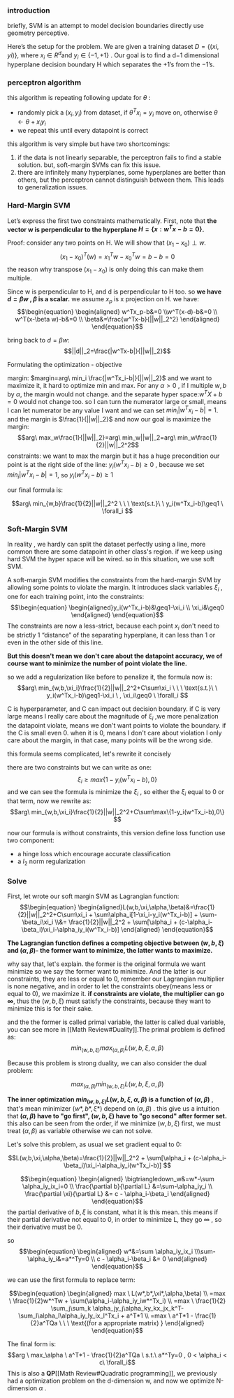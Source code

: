 
### introduction

briefly,  SVM is an attempt to model decision boundaries directly use geometry perceptive.

Here’s the setup for the problem. We are given a training dataset $D = \{(xi , yi)\}$, where $x_i\in R^d$and $y_i\in \{−1, +1\}$ . Our goal is to find a d−1 dimensional hyperplane decision boundary H which separates the +1’s from the −1’s.
### perceptron algorithm

this algorithm is repeating following update for $\theta$ :

* randomly pick a $(x_i,y_i)$ from dataset, if $\theta^Tx_i=y_i$ move on, otherwise $\theta\leftarrow\theta+x_iy_i$ 
* we repeat this until every datapoint is correct

this algorithm is very simple but have two shortcomings:

1. if the data is not linearly separable, the perceptron fails to find a stable solution. but, soft-margin SVMs can fix this issue.
2. there are infinitely many hyperplanes, some hyperplanes are better than others, but the perceptron cannot distinguish between them. This leads to generalization issues.



### Hard-Margin SVM

Let’s express the first two constraints mathematically. First, note that **the vector w is perpendicular to the hyperplane $H = \{x : w^Tx − b = 0\}$.**

Proof: consider any two points on H. We will show that $(x_1 − x_0) \perp w.$
$$(x_1 − x_0)^T(w) = x_1^Tw − x_0^Tw = b − b = 0$$
the reason why transpose $(x_1 − x_0)$ is only doing this can make them multiple.

Since w is perpendicular to H, and d is perpendicular to H too. so **we have $d =\beta w$ , $\beta$ is a scalar.**
we assume $x_p$ is x projection on H. we have:
$$\begin{equation} \begin{aligned} w^Tx_p-b&=0  \\w^T(x-d)-b&=0    \\ w^T(x-\beta w)-b&=0 \\    \beta&=\frac{w^Tx-b}{||w||_2^2} \end{aligned} \end{equation}$$

bring back to $d =\beta w$:
$$||d||_2=\frac{|w^Tx-b|}{||w||_2}$$

Formulating the optimization - objective

margin:
$margin=arg\ min_i \frac{|w^Tx_i-b|}{||w||_2}$ and we want to maximize it, it hard to optimize min and max. For any $\alpha > 0$ , if I multiple $w,b$ by $\alpha$, the margin would not change. and the separate hyper space:$w^TX+b=0$ would not change too. so I can turn the numerator large or small, means I can let numerator be any value I want and we can set $min_i|w^Tx_i-b|=1$. and the margin is $\frac{1}{||w||_2}$ and now our goal is maximize the margin:
$$arg\ max_w\frac{1}{||w||_2}=arg\ min_w||w||_2=arg\ min_w\frac{1}{2}||w||_2^2$$
constraints: 
we want to max the margin but it has a huge precondition our point is at the right side of the line:
 $y_i(w^Tx_i-b)\geq0$ , because we set $min_i|w^Tx_i-b|=1$, so $y_i(w^Tx_i-b)\geq1$

our final formula is:

$$arg\ min_{w,b}\frac{1}{2}||w||_2^2 \ \ \ \text{s.t.}\ \ y_i(w^Tx_i-b)\geq1 \ \forall_i $$



### Soft-Margin SVM

In reality , we hardly can split the dataset perfectly using a line, more common there are some datapoint in other class's region. if we keep using hard SVM the hyper space will be wired. so in this situation, we use soft SVM.

A soft-margin SVM modifies the constraints from the hard-margin SVM by allowing some points to violate the margin. It introduces slack variables $\xi_i$  , one for each training point, into the constraints:
$$\begin{equation} \begin{aligned}y_i(w^Tx_i-b)&\geq1-\xi_i \\ \xi_i&\geq0
\end{aligned} \end{equation}$$
The constraints are now a less-strict,  because each point $x_i$ don't need to be strictly 1 “distance”  of the separating hyperplane, it can less than 1 or even in the other side of this line.

**But this doesn't mean we don't care about the datapoint accuracy, we of course want to minimize the number of point violate the line.**

so we add a regularization like before to penalize it, the formula now is:
$$arg\ min_{w,b,\xi_i}\frac{1}{2}||w||_2^2+C\sum\xi_i \ \ \ \text{s.t.}\ \ y_i(w^Tx_i-b)\geq1-\xi_i \ , \xi_i\geq0 \ \forall_i $$

C is hyperparameter, and C can impact out decision boundary. if C is very large means I really care about the magnitude of $\xi_i$ ,we more penalization the datapoint violate, means we don't want points to violate the boundary. if the C is small even 0. when it is 0, means I don't care about violation I only care about the margin, in that case, many points will be the wrong side.

this formula seems complicated, let's rewrite it concisely

there are two constraints but  we can write as one:
$$\xi_i\geq max\{1-y_i(w^Tx_i-b),0\}$$
and we can see the formula is minimize the $\xi_i$ , so either the $\xi_i$ equal to 0 or that term, now we rewrite as:
$$arg\ min_{w,b,\xi_i}\frac{1}{2}||w||_2^2+C\sum\max\{1-y_i(w^Tx_i-b),0\}  $$

now our formula is without constraints, this version define loss function use two component:
* a hinge loss which encourage accurate classification
* a $l_2$ norm regularization


### Solve

First, let wrote our soft margin SVM as Lagrangian function:
$$\begin{equation} \begin{aligned}L(w,b,\xi,\alpha,\beta)&=\frac{1}{2}||w||_2^2+C\sum\xi_i + \sum\alpha_i[1-\xi_i-y_i(w^Tx_i-b)] + \sum-\beta_i\xi_i   
\\&= \frac{1}{2}||w||_2^2 + \sum[\alpha_i + (c-\alpha_i-\beta_i)\xi_i-\alpha_iy_i(w^Tx_i-b)]
\end{aligned} \end{equation}$$

**The Lagrangian function defines a competing objective between $(w,b,\xi)$ and $(\alpha,\beta)$- the former want to minimize,  the latter wants to maximize.**

why say that, let's explain. the former is the original formula we want minimize so we say the former want to minimize. And the latter is our constraints, they are less or equal to 0, remember our Lagrangian multiplier is none negative, and in order to let the constraints obey(means less or equal to 0), we maximize it. **if constraints are violate, the multiplier can go $\infty$**, thus the $(w,b,\xi)$ must satisfy the constraints, because they want to minimize this is for their sake.

and the the former is called primal variable, the latter is called dual variable, you can see more in [[Math Review#Duality]].The primal problem is defined as:
$$min_{(w,b,\xi)}max_{(\alpha,\beta)}L(w,b,\xi,\alpha,\beta)$$

Because this problem is strong duality, we can also consider the dual problem:

$$max_{(\alpha,\beta)}min_{(w,b,\xi)}L(w,b,\xi,\alpha,\beta)$$

**The inner optimization $min_{(w,b,\xi)}L(w,b,\xi,\alpha,\beta)$ is a function of $(\alpha,\beta)$** , that's mean minimizer $(w*,b*,\xi*)$ depend on  $(\alpha,\beta)$ . this give us a intuition that **$(\alpha,\beta)$ have to "go first", $(w,b,\xi)$  have to "go second" after former set.** this also can be seen from the order, if we minimize $(w,b,\xi)$ first, we must treat $(\alpha,\beta)$ as variable otherwise we can not solve.

Let's solve this problem, as usual we set gradient equal to 0:

$$L(w,b,\xi,\alpha,\beta)=\frac{1}{2}||w||_2^2 + \sum[\alpha_i + (c-\alpha_i-\beta_i)\xi_i-\alpha_iy_i(w^Tx_i-b)]  $$

$$\begin{equation} \begin{aligned}
\bigtriangledown_w&=w*-\sum \alpha_iy_ix_i=0 \\
\frac{\partial b}{\partial L} &=\sum-\alpha_iy_i \\
\frac{\partial \xi}{\partial L} &= c - \alpha_i-\beta_i
\end{aligned} \end{equation}$$
the partial derivative of $b,\xi$ is constant, what it is this mean. this means if their partial derivative not equal to 0, in order to minimize L, they go $\infty$ , so their derivative  must be 0.

so
$$\begin{equation} \begin{aligned} 
w*&=\sum \alpha_iy_ix_i
\\\sum-\alpha_iy_i&=a*^Ty=0 \\
c - \alpha_i-\beta_i &= 0
\end{aligned} \end{equation}$$

we can use the  first formula to replace term:

$$\begin{equation} \begin{aligned} 
max \ L(w*,b*,\xi*,\alpha,\beta) \\
=max \ \frac{1}{2}w*^Tw + \sum(\alpha_i-\alpha_iy_iw*^Tx_i) \\
=max \  \frac{1}{2} \sum_j\sum_k \alpha_jy_j\alpha_ky_kx_jx_k^T-\sum_l\alpha_l\alpha_iy_ly_ix_l^Tx_i + a^T*1 \\
=max \  a^T*1 - \frac{1}{2}a^TQa \ \ \ \text{(for a appropriate matrix) }
\end{aligned} \end{equation}$$

The final form is:
$$arg \ max_\alpha \  a^T*1 - \frac{1}{2}a^TQa \ s.t.\  a*^Ty=0  , 0 < \alpha_i < c\ \forall_i$$
This is also a **QP**[[Math Review#Quadratic programming]], we previously had a optimization problem on the d-dimension w, and now we optimize N-dimension $\alpha$ .





